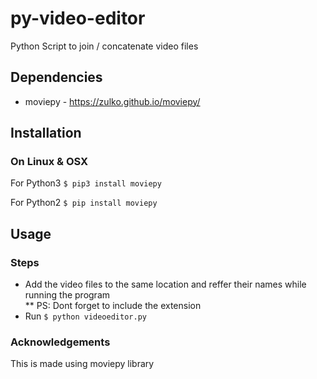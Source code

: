 # py-video-editor
Python Script to join / concatenate video files

## Dependencies 
* moviepy - https://zulko.github.io/moviepy/

## Installation
### On Linux & OSX

For Python3
`$ pip3 install moviepy`

For Python2
`$ pip install moviepy`

## Usage
### Steps
* Add the video files to the same location and reffer their names while running the program</br>
** PS: Dont forget to include the extension</br>
* Run `$ python videoeditor.py`

### Acknowledgements 
This is made using moviepy library
